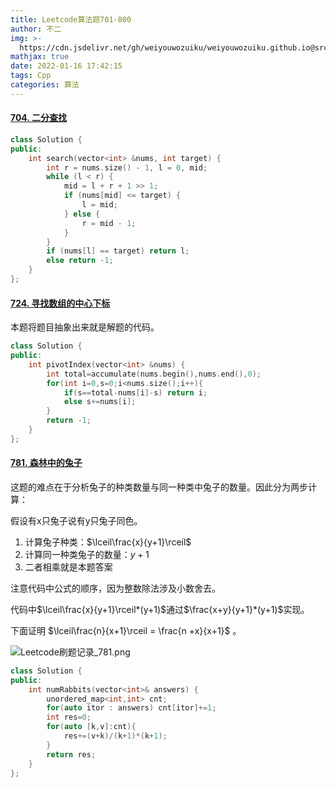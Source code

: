 ```yaml
---
title: Leetcode算法题701-800
author: 不二
img: >-
  https://cdn.jsdelivr.net/gh/weiyouwozuiku/weiyouwozuiku.github.io@src/source/_posts/PageImg/算法/Leetcode算法题701-800.png
mathjax: true
date: 2022-01-16 17:42:15
tags: Cpp
categories: 算法
---
```


#### [704. 二分查找](https://leetcode-cn.com/problems/binary-search/)

```cpp
class Solution {
public:
    int search(vector<int> &nums, int target) {
        int r = nums.size() - 1, l = 0, mid;
        while (l < r) {
            mid = l + r + 1 >> 1;
            if (nums[mid] <= target) {
                l = mid;
            } else {
                r = mid - 1;
            }
        }
        if (nums[l] == target) return l;
        else return -1;
    }
};
```

#### [724. 寻找数组的中心下标](https://leetcode-cn.com/problems/find-pivot-index/)

本题将题目抽象出来就是解题的代码。

```cpp
class Solution {
public:
    int pivotIndex(vector<int> &nums) {
        int total=accumulate(nums.begin(),nums.end(),0);
        for(int i=0,s=0;i<nums.size();i++){
            if(s==total-nums[i]-s) return i;
            else s+=nums[i];
        }
        return -1;
    }
};
```



#### [781. 森林中的兔子](https://leetcode-cn.com/problems/rabbits-in-forest/)

这题的难点在于分析兔子的种类数量与同一种类中兔子的数量。因此分为两步计算：

假设有x只兔子说有y只兔子同色。

1. 计算兔子种类：$\lceil\frac{x}{y+1}\rceil$
2. 计算同一种类兔子的数量：$y+1$
3. 二者相乘就是本题答案

注意代码中公式的顺序，因为整数除法涉及小数舍去。

代码中$\lceil\frac{x}{y+1}\rceil*(y+1)$通过$\frac{x+y}{y+1}*(y+1)$实现。

下面证明 $\lceil\frac{n}{x+1}\rceil = \frac{n +x}{x+1}$ 。

![Leetcode刷题记录_781.png](https://cdn.jsdelivr.net/gh/weiyouwozuiku/weiyouwozuiku.github.io@src/source/_posts/算法/Leetcode算法题701-800/Leetcode刷题记录_781.png)

```cpp
class Solution {
public:
    int numRabbits(vector<int>& answers) {
        unordered_map<int,int> cnt;
        for(auto itor : answers) cnt[itor]+=1;
        int res=0;
        for(auto [k,v]:cnt){
            res+=(v+k)/(k+1)*(k+1);
        }
        return res;
    }
};
```

